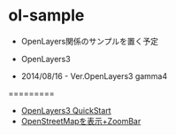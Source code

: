 ol-sample
=========

* OpenLayers関係のサンプルを置く予定
* OpenLayers3

* 2014/08/16 - Ver.OpenLayers3 gamma4

=========

* [OpenLayers3 QuickStart](http://kohei-kp.github.io/ol-sample/quickstart)
* [OpenStreetMapを表示+ZoomBar](http://kohei-kp.github.io/ol-sample/osm)
